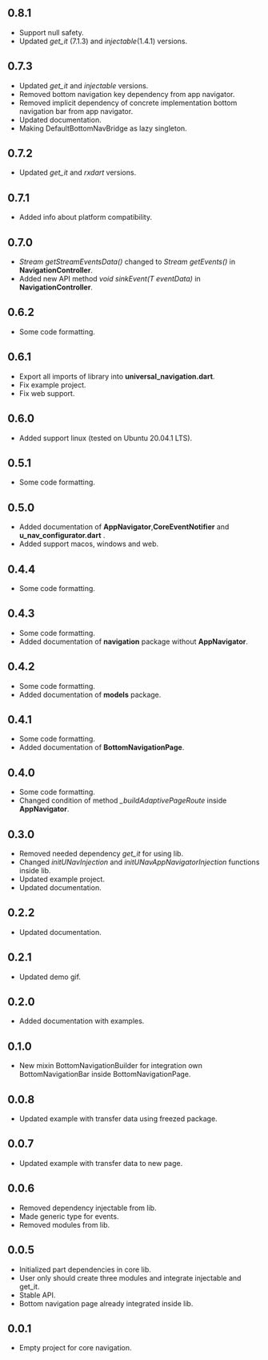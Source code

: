 ## 0.8.1

* Support null safety.
* Updated *get_it* (7.1.3) and *injectable*(1.4.1) versions.

## 0.7.3

* Updated *get_it* and *injectable* versions.
* Removed bottom navigation key dependency from app navigator.
* Removed implicit dependency of concrete implementation bottom navigation bar from app navigator.
* Updated documentation.
* Making DefaultBottomNavBridge as lazy singleton.

## 0.7.2

* Updated *get_it* and *rxdart* versions.

## 0.7.1

* Added info about platform compatibility.

## 0.7.0

* *Stream<T> getStreamEventsData()* changed to *Stream<T> getEvents()* in **NavigationController**.
* Added new API method *void sinkEvent(T eventData)* in **NavigationController**.

## 0.6.2

* Some code formatting.

## 0.6.1

* Export all imports of library into **universal_navigation.dart**.
* Fix example project.
* Fix web support.

## 0.6.0

* Added support linux (tested on Ubuntu 20.04.1 LTS).

## 0.5.1

* Some code formatting.

## 0.5.0

* Added documentation of **AppNavigator**,**CoreEventNotifier** and **u_nav_configurator.dart** .
* Added support macos, windows and web.

## 0.4.4

* Some code formatting.

## 0.4.3

* Some code formatting.
* Added documentation of  **navigation** package without **AppNavigator**.

## 0.4.2

* Some code formatting.
* Added documentation of  **models** package.

## 0.4.1

* Some code formatting.
* Added documentation of  **BottomNavigationPage**.

## 0.4.0

* Some code formatting.
* Changed condition of method *_buildAdaptivePageRoute* inside **AppNavigator**.

## 0.3.0

* Removed needed dependency *get_it*  for using lib.
* Changed *initUNavInjection* and *initUNavAppNavigatorInjection* functions inside lib.
* Updated example project.
* Updated documentation.

## 0.2.2

* Updated documentation.

## 0.2.1

* Updated demo gif.

## 0.2.0

* Added documentation with examples.

## 0.1.0

* New mixin BottomNavigationBuilder for integration own BottomNavigationBar inside BottomNavigationPage.

## 0.0.8

* Updated example with transfer data using freezed package.

## 0.0.7

* Updated example with transfer data to new page.


## 0.0.6

* Removed dependency injectable from lib.
* Made generic type for events.
* Removed modules from lib.

## 0.0.5

* Initialized part dependencies in core lib.
* User only should create three modules and integrate injectable and get_it.
* Stable API.
* Bottom navigation page already integrated inside lib.

## 0.0.1

* Empty project for core navigation.
